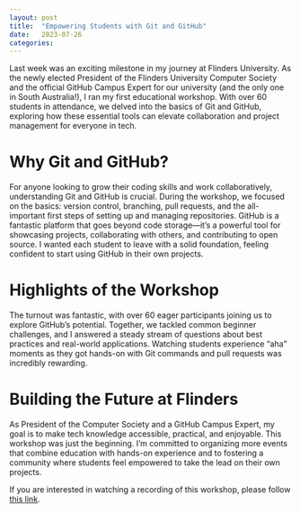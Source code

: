 ```yaml
---
layout: post
title:  "Empowering Students with Git and GitHub"
date:   2023-07-26
categories:
---
```


Last week was an exciting milestone in my journey at Flinders University. As the newly elected President of the Flinders University Computer Society and the official GitHub Campus Expert for our university (and the only one in South Australia!), I ran my first educational workshop. With over 60 students in attendance, we delved into the basics of Git and GitHub, exploring how these essential tools can elevate collaboration and project management for everyone in tech.

# Why Git and GitHub?
For anyone looking to grow their coding skills and work collaboratively, understanding Git and GitHub is crucial. During the workshop, we focused on the basics: version control, branching, pull requests, and the all-important first steps of setting up and managing repositories. GitHub is a fantastic platform that goes beyond code storage—it’s a powerful tool for showcasing projects, collaborating with others, and contributing to open source. I wanted each student to leave with a solid foundation, feeling confident to start using GitHub in their own projects.

# Highlights of the Workshop
The turnout was fantastic, with over 60 eager participants joining us to explore GitHub’s potential. Together, we tackled common beginner challenges, and I answered a steady stream of questions about best practices and real-world applications. Watching students experience “aha” moments as they got hands-on with Git commands and pull requests was incredibly rewarding.

# Building the Future at Flinders
As President of the Computer Society and a GitHub Campus Expert, my goal is to make tech knowledge accessible, practical, and enjoyable. This workshop was just the beginning. I’m committed to organizing more events that combine education with hands-on experience and to fostering a community where students feel empowered to take the lead on their own projects.

If you are interested in watching a recording of this workshop, please follow [this link](https://video.flinders.edu.au/events20/23/FUCS_GitHubBeginnerWorkshop.cfm).

